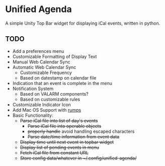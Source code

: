 # Unified Agenda #

A simple Unity Top Bar widget for displaying iCal events, written in python.

## TODO ##

+ Add a preferences menu
+ Customizable Formatting of Display Text
+ Manual Web Calendar Sync
+ Automatic Web Calendar Sync
  + Customizable Frequency
  + Based on datestamp on calendar file
+ Indication that an event is complete in the menu
+ Notification System
  + Based on VALARM components?
  + Based on customizable rules
+ Customizable Indicator Icon
+ Add Mac OS Support with [rumps](https://github.com/jaredks/rumps)
+ </del>Basic Functionality:</del>
  + <del>Parse iCal file into list of day's events</del>
    + <del>Parse iCal file into operable objects</del>
    + <del>properly handle</del> avoid handling escaped characters
    + <del>Parse date/time information from event data</del>
  + <del>Display time until next event in topbar widget</del>
  + <del>Display list of pending events in menu</del>
  + <del>Fetch iCal file from constant URL</del>
  + <del>Store config data/whatever in ~/.config/unified-agenda/</del>
